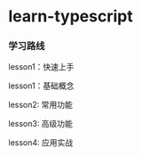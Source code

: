 # learn-typescript

### 学习路线
lesson1：快速上手

lesson1：基础概念

lesson2: 常用功能

lesson3: 高级功能

lesson4: 应用实战